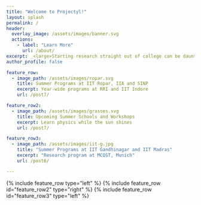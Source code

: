 ```yaml
---
title: "Welcome to Projectyl!"
layout: splash
permalink: /
header:
  overlay_image: /assets/images/banner.svg
  actions:
    - label: "Learn More"
      url: /about/
excerpt: _<large>Starting research straight out of college can be daunting - we are here to make it easier.</large>_
author_profile: false

feature_row:
  - image_path: /assets/images/ropar.svg
    title: Summer Programs at IIT Ropar, IIA and SINP
    excerpt: Year-wide programs at RRI and IIT Indore
    url: /post7/

feature_row2:
  - image_path: /assets/images/grasses.svg
    title: Upcoming Summer Schools and Workshops
    excerpt: Learn physics while the sun shines
    url: /post7/

feature_row3:
  - image_path: /assets/images/iit-g.jpg
    title: "Summer Programs at IIT Gandhinagar and IIT Madras"
    excerpt: "Research program at MCQST, Munich"
    url: /post6/

---
```


{% include feature_row type="left" %}
{% include feature_row id="feature_row2" type="right" %}
{% include feature_row id="feature_row3" type="left" %}
